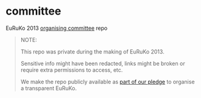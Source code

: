 committee
=========

EuRuKo 2013 [organising committee](mailto:info@euruko2013.org) repo

> NOTE:
> 
> This repo was private during the making of EuRuKo 2013.
> 
> Sensitive info might have been redacted, links might be broken or require extra permissions to access, etc.
>
> We make the repo publicly available as [part of our pledge](http://euruko2013.org/blog/2013-03-13-our-contribution/) to organise a transparent EuRuKo.

